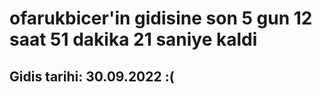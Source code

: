 # ofarukbicer'in gidisine son 5 gun 12 saat 51 dakika 21 saniye kaldi

## Gidis tarihi: 30.09.2022 :(